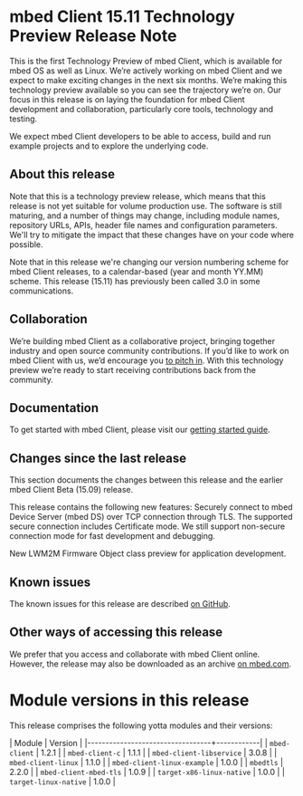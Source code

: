 # mbed Client 15.11 Technology Preview Release Note

This is the first Technology Preview of mbed Client, which is available for mbed OS as well as Linux. We’re actively working on mbed Client and we expect to make exciting changes in the next six months. We’re making this technology preview available so you can see the trajectory we’re on. Our focus in this release is on laying the foundation for mbed Client development and collaboration, particularly core tools, technology and testing.

We expect mbed Client developers to be able to access, build and run example projects and to explore the underlying code.

## About this release

Note that this is a technology preview release, which means that this release is not yet suitable for volume production use. The software is still maturing, and a number of things may change, including module names, repository URLs, APIs, header file names and configuration parameters. We'll try to mitigate the impact that these changes have on your code where possible.

Note that in this release we're changing our version numbering scheme for mbed Client releases, to a calendar-based (year and month YY.MM) scheme. This release (15.11) has previously been called 3.0 in some communications.

## Collaboration

We’re building mbed Client as a collaborative project, bringing together industry and open source community contributions. If you’d like to work on mbed Client with us, we’d encourage you [to pitch in](https://github.com/ARMmbed/mbed-os/blob/master/CONTRIBUTING.md). With this technology preview we’re ready to start receiving contributions back from the community.

## Documentation

To get started with mbed Client, please visit our [getting started guide](https://docs.mbed.com/docs/mbed-client-guide/en/latest/).

## Changes since the last release

This section documents the changes between this release and the earlier mbed Client Beta (15.09) release.

This release contains the following new features:
Securely connect to mbed Device Server (mbed DS) over TCP connection through TLS. The supported secure connection includes Certificate mode. We still support non-secure connection mode for fast development and debugging.

New LWM2M Firmware Object class preview for application development.

## Known issues

The known issues for this release are described [on GitHub](https://github.com/ARMmbed/mbed-client/blob/master/docs/known-issues-mbed-client1511.md).

## Other ways of accessing this release

We prefer that you access and collaborate with mbed Client online. However, the release may also be downloaded as an archive [on mbed.com](https://www.mbed.com/en/development/software/mbed-client/releases/mbed-client1511/).

# Module versions in this release

This release comprises the following yotta modules and their versions:
 

| Module                           |  Version   |
|----------------------------------+------------|
| `mbed-client`                    |   1.2.1	   |
| `mbed-client-c`                  |   1.1.1	   |
| `mbed-client-libservice`         |   3.0.8	   |
| `mbed-client-linux`              |   1.1.0	   |
| `mbed-client-linux-example`  	   |   1.0.0	   |
| `mbedtls`  	 		                  |   2.2.0	   |
| `mbed-client-mbed-tls`           |   1.0.9	   |
| `target-x86-linux-native`        |   1.0.0	   |
| `target-linux-native`            |   1.0.0	   |



